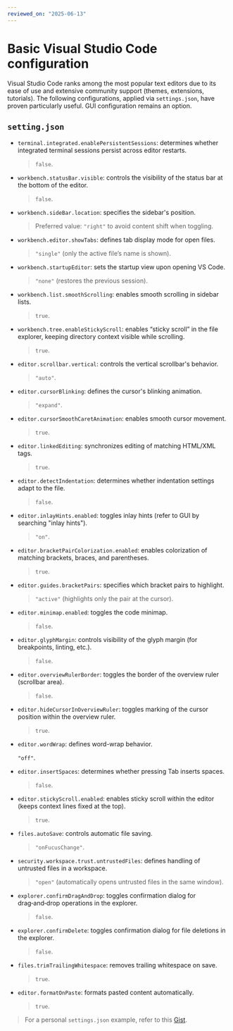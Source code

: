 ```yaml
---
reviewed_on: "2025-06-13"
---
```


# Basic Visual Studio Code configuration

Visual Studio Code ranks among the most popular text editors due to its ease of use and extensive community support (themes, extensions, tutorials). The following configurations, applied via `settings.json`, have proven particularly useful. GUI configuration remains an option.

## `setting.json`

- `terminal.integrated.enablePersistentSessions`: determines whether integrated terminal sessions persist across editor restarts.

	> `false`.

- `workbench.statusBar.visible`: controls the visibility of the status bar at the bottom of the editor.

	> `false`.

- `workbench.sideBar.location`: specifies the sidebar's position.

	> Preferred value: `"right"` to avoid content shift when toggling.

- `workbench.editor.showTabs`: defines tab display mode for open files.

	> `"single"` (only the active file’s name is shown).

- `workbench.startupEditor`: sets the startup view upon opening VS Code.

	> `"none"` (restores the previous session).

- `workbench.list.smoothScrolling`: enables smooth scrolling in sidebar lists.

	> `true`.

- `workbench.tree.enableStickyScroll`: enables “sticky scroll” in the file explorer, keeping directory context visible while scrolling.

	> `true`.

- `editor.scrollbar.vertical`: controls the vertical scrollbar's behavior.

	> `"auto"`.

- `editor.cursorBlinking`: defines the cursor's blinking animation.

	> `"expand"`.

- `editor.cursorSmoothCaretAnimation`: enables smooth cursor movement.

	> `true`.

- `editor.linkedEditing`: synchronizes editing of matching HTML/XML tags.

	> `true`.

- `editor.detectIndentation`: determines whether indentation settings adapt to the file.

	> `false`.

- `editor.inlayHints.enabled`: toggles inlay hints (refer to GUI by searching "inlay hints").

	> `"on"`.

- `editor.bracketPairColorization.enabled`: enables colorization of matching brackets, braces, and parentheses.

	> `true`.

- `editor.guides.bracketPairs`: specifies which bracket pairs to highlight.

	> `"active"` (highlights only the pair at the cursor).

- `editor.minimap.enabled`: toggles the code minimap.

	> `false`.

- `editor.glyphMargin`: controls visibility of the glyph margin (for breakpoints, linting, etc.).

	> `false`.

- `editor.overviewRulerBorder`: toggles the border of the overview ruler (scrollbar area).

	> `false`.

- `editor.hideCursorInOverviewRuler`: toggles marking of the cursor position within the overview ruler.

	> `true`.

- `editor.wordWrap`: defines word-wrap behavior.

	`"off"`.

- `editor.insertSpaces`: determines whether pressing Tab inserts spaces.

	> `false`.

- `editor.stickyScroll.enabled`: enables sticky scroll within the editor (keeps context lines fixed at the top).

	> `true`.

- `files.autoSave`: controls automatic file saving.

	> `"onFucusChange"`.

- `security.workspace.trust.untrustedFiles`: defines handling of untrusted files in a workspace.

	> `"open"` (automatically opens untrusted files in the same window).

- `explorer.confirmDragAndDrop`: toggles confirmation dialog for drag‑and‑drop operations in the explorer.

	> `false`.

- `explorer.confirmDelete`: toggles confirmation dialog for file deletions in the explorer.

	> `false`.

- `files.trimTrailingWhitespace`: removes trailing whitespace on save.

	> `true`.

- `editor.formatOnPaste`: formats pasted content automatically.

	> `true`.

> For a personal `settings.json` example, refer to this [Gist](https://gist.github.com/Br4z/618bd822c9277c24bd4e5c63df216e02).
